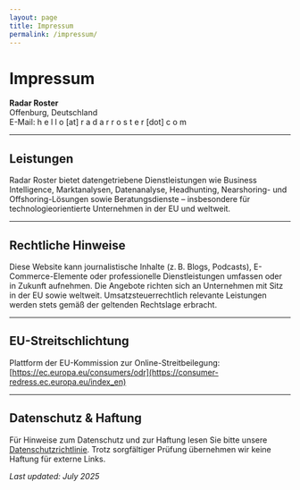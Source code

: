 ```yaml
---
layout: page
title: Impressum
permalink: /impressum/
---
```


# Impressum

**Radar Roster**  
Offenburg, Deutschland  
E-Mail: h&nbsp;e&nbsp;l&nbsp;l&nbsp;o&nbsp;&#91;at&#93;&nbsp;r&nbsp;a&nbsp;d&nbsp;a&nbsp;r&nbsp;r&nbsp;o&nbsp;s&nbsp;t&nbsp;e&nbsp;r&nbsp;&#91;dot&#93;&nbsp;c&nbsp;o&nbsp;m

---

## Leistungen

Radar Roster bietet datengetriebene Dienstleistungen wie Business Intelligence, Marktanalysen, Datenanalyse, Headhunting, Nearshoring- und Offshoring-Lösungen sowie Beratungsdienste – insbesondere für technologieorientierte Unternehmen in der EU und weltweit.

---

## Rechtliche Hinweise

Diese Website kann journalistische Inhalte (z. B. Blogs, Podcasts), E-Commerce-Elemente oder professionelle Dienstleistungen umfassen oder in Zukunft aufnehmen. Die Angebote richten sich an Unternehmen mit Sitz in der EU sowie weltweit. Umsatzsteuerrechtlich relevante Leistungen werden stets gemäß der geltenden Rechtslage erbracht.

---

## EU-Streitschlichtung

Plattform der EU-Kommission zur Online-Streitbeilegung: [https://ec.europa.eu/consumers/odr](https://consumer-redress.ec.europa.eu/index_en)

---

## Datenschutz & Haftung

Für Hinweise zum Datenschutz und zur Haftung lesen Sie bitte unsere [Datenschutzrichtlinie](/datenschutz/). Trotz sorgfältiger Prüfung übernehmen wir keine Haftung für externe Links.

_Last updated: July 2025_
